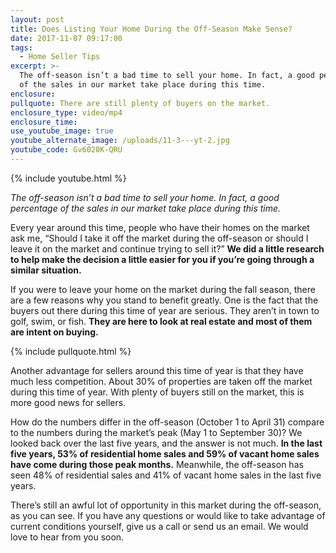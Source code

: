 ```yaml
---
layout: post
title: Does Listing Your Home During the Off-Season Make Sense?
date: 2017-11-07 09:17:00
tags:
  - Home Seller Tips
excerpt: >-
  The off-season isn’t a bad time to sell your home. In fact, a good percentage
  of the sales in our market take place during this time.
enclosure:
pullquote: There are still plenty of buyers on the market.
enclosure_type: video/mp4
enclosure_time:
use_youtube_image: true
youtube_alternate_image: /uploads/11-3---yt-2.jpg
youtube_code: Gv6020K-QRU
---
```



{% include youtube.html %}

*The off-season isn’t a bad time to sell your home. In fact, a good percentage of the sales in our market take place during this time.*

Every year around this time, people who have their homes on the market ask me, “Should I take it off the market during the off-season or should I leave it on the market and continue trying to sell it?” **We did a little research to help make the decision a little easier for you if you’re going through a similar situation.**&nbsp;

If you were to leave your home on the market during the fall season, there are a few reasons why you stand to benefit greatly. One is the fact that the buyers out there during this time of year are serious. They aren’t in town to golf, swim, or fish. **They are here to look at real estate and most of them are intent on buying.**

{% include pullquote.html %}

Another advantage for sellers around this time of year is that they have much less competition. About 30% of properties are taken off the market during this time of year. With plenty of buyers still on the market, this is more good news for sellers.

How do the numbers differ in the off-season (October 1 to April 31) compare to the numbers during the market’s peak (May 1 to September 30)? We looked back over the last five years, and the answer is not much. **In the last five years, 53% of residential home sales and 59% of vacant home sales have come during those peak months.** Meanwhile, the off-season has seen 48% of residential sales and 41% of vacant home sales in the last five years.

There’s still an awful lot of opportunity in this market during the off-season, as you can see. If you have any questions or would like to take advantage of current conditions yourself, give us a call or send us an email. We would love to hear from you soon.<br>&nbsp;
